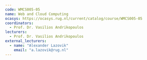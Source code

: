 ```yaml
---
code: WMCS005-05
name: Web and Cloud Computing
ocasys: https://ocasys.rug.nl/current/catalog/course/WMCS005-05
coordinators:
  - Prof. Dr. Vasilios Andrikopoulos
lecturers:
  - Prof. Dr. Vasilios Andrikopoulos
external_lecturers:
  - name: "Alexander Lazovik"
    email: "a.lazovik@rug.nl"
---
```

